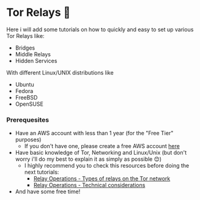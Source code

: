 # Tor Relays 🧅

Here i will add some tutorials on how to quickly and easy to set up various Tor Relays like:

- Bridges
- Middle Relays
- Hidden Services

With different Linux/UNIX distributions like

- Ubuntu
- Fedora
- FreeBSD
- OpenSUSE


### Prerequesites

- Have an AWS account with less than 1 year (for the "Free Tier" purposes)
  - If you don't have one, please create a free AWS account [here](https://portal.aws.amazon.com/gp/aws/developer/registration/index.html?nc2=h_ct&src=header_signup)
- Have basic knowledge of Tor, Networking and Linux/Unix (but don't worry i'll do my best to explain it as simply as possible 😊)
  - I highly recommend you to check this resources before doing the next tutorials:
    - [Relay Operations - Types of relays on the Tor network](https://community.torproject.org/relay/types-of-relays)
    - [Relay Operations - Technical considerations](https://community.torproject.org/relay/technical-considerations/)
- And have some free time!
